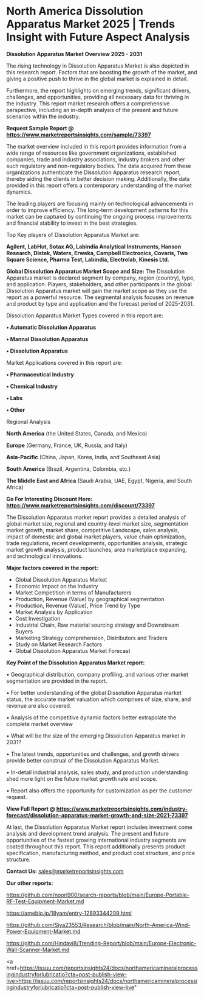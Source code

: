 # North America Dissolution Apparatus Market 2025 | Trends Insight with Future Aspect Analysis

<Strong> Dissolution Apparatus Market Overview 2025 - 2031</strong>

The rising technology in Dissolution Apparatus Market is also depicted in this research report. Factors that are boosting the growth of the market, and giving a positive push to thrive in the global market is explained in detail.

Furthermore, the report highlights on emerging trends, significant drivers, challenges, and opportunities, providing all necessary data for thriving in the industry. This report market research offers a comprehensive perspective, including an in-depth analysis of the present and future scenarios within the industry.

<strong>Request Sample Report @ <a href=https://www.marketreportsinsights.com/sample/73397>https://www.marketreportsinsights.com/sample/73397</a></strong>

The market overview included in this report provides information from a wide range of resources like government organizations, established companies, trade and industry associations, industry brokers and other such regulatory and non-regulatory bodies. The data acquired from these organizations authenticate the Dissolution Apparatus research report, thereby aiding the clients in better decision making. Additionally, the data provided in this report offers a contemporary understanding of the market dynamics.

The leading players are focusing mainly on technological advancements in order to improve efficiency. The long-term development patterns for this market can be captured by continuing the ongoing process improvements and financial stability to invest in the best strategies.

Top Key players of Dissolution Apparatus Market are:

<strong>Agilent, LabHut, Sotax AG, Labindia Analytical Instruments, Hanson Research, Distek, Waters, Erweka, Campbell Electronics, Covaris, Two Square Science, Pharma Test, Labindia, Electrolab, Kinesis Ltd.</strong>

<strong><b>Global Dissolution Apparatus Market Scope and Size:</b></strong>
The Dissolution Apparatus market is declared segment by company, region (country), type, and application. Players, stakeholders, and other participants in the global Dissolution Apparatus market will gain the market scope as they use the report as a powerful resource. The segmental analysis focuses on revenue and product by type and application and the forecast period of 2025-2031.

Dissolution Apparatus Market Types covered in this report are:

<strong>• Automatic Dissolution Apparatus

• Mannal Dissolution Apparatus

• Dissolution Apparatus</strong>

Market Applications covered in this report are:

<strong>• Pharmaceutical Industry

• Chemical Industry

• Labs

• Other</strong> 

Regional Analysis

<strong>North America</strong> (the United States, Canada, and Mexico)

<strong>Europe</strong> (Germany, France, UK, Russia, and Italy)

<strong>Asia-Pacific</strong> (China, Japan, Korea, India, and Southeast Asia)

<strong>South America</strong> (Brazil, Argentina, Colombia, etc.)

<strong>The Middle East and Africa</strong> (Saudi Arabia, UAE, Egypt, Nigeria, and South Africa)

<strong>Go For Interesting Discount Here: <a href=https://www.marketreportsinsights.com/discount/73397>https://www.marketreportsinsights.com/discount/73397</a></strong>

The Dissolution Apparatus market report provides a detailed analysis of global market size, regional and country-level market size, segmentation market growth, market share, competitive Landscape, sales analysis, impact of domestic and global market players, value chain optimization, trade regulations, recent developments, opportunities analysis, strategic market growth analysis, product launches, area marketplace expanding, and technological innovations.

<strong><b>Major factors covered in the report:</b></strong>
<ul>
  <li>Global Dissolution Apparatus Market </li>
  <li>Economic Impact on the Industry</li>
  <li>Market Competition in terms of Manufacturers</li>
  <li>Production, Revenue (Value) by geographical segmentation</li>
  <li>Production, Revenue (Value), Price Trend by Type</li>
  <li>Market Analysis by Application</li>
  <li>Cost Investigation</li>
  <li>Industrial Chain, Raw material sourcing strategy and Downstream Buyers</li>
  <li>Marketing Strategy comprehension, Distributors and Traders</li>
  <li>Study on Market Research Factors</li>
  <li>Global Dissolution Apparatus Market Forecast</li>
</ul>

<strong><b>Key Point of the Dissolution Apparatus Market report:</b></strong>

• Geographical distribution, company profiling, and various other market segmentation are provided in the report.

• For better understanding of the global Dissolution Apparatus market status, the accurate market valuation which comprises of size, share, and revenue are also covered.

• Analysis of the competitive dynamic factors better extrapolate the complete market overview

• What will be the size of the emerging Dissolution Apparatus market in 2031?

• The latest trends, opportunities and challenges, and growth drivers provide better construal of the Dissolution Apparatus Market.

• In-detail industrial analysis, sales study, and production understanding shed more light on the future market growth rate and scope.

• Report also offers the opportunity for customization as per the customer request.

<strong><b>View Full Report @ <a href=https://www.marketreportsinsights.com/industry-forecast/dissolution-apparatus-market-growth-and-size-2021-73397>https://www.marketreportsinsights.com/industry-forecast/dissolution-apparatus-market-growth-and-size-2021-73397</a></b></strong>


At last, the Dissolution Apparatus Market report includes investment come analysis and development trend analysis. The present and future opportunities of the fastest growing international industry segments are coated throughout this report. This report additionally presents product specification, manufacturing method, and product cost structure, and price structure.

<strong>Contact Us:</strong>
sales@marketreportsinsights.com

<strong>Our other reports:</strong>

<a href=https://github.com/noori900/search-reports/blob/main/Europe-Portable-RF-Test-Equipment-Market.md>https://github.com/noori900/search-reports/blob/main/Europe-Portable-RF-Test-Equipment-Market.md</a>

<a href=https://ameblo.jp/18yam/entry-12893344209.html>https://ameblo.jp/18yam/entry-12893344209.html</a>

<a href=https://github.com/Siya23553/Research/blob/main/North-America-Wind-Power-Equipment-Market.md>https://github.com/Siya23553/Research/blob/main/North-America-Wind-Power-Equipment-Market.md</a>

<a href=https://github.com/Hindavi8/Trending-Report/blob/main/Europe-Electronic-Wall-Scanner-Market.md>https://github.com/Hindavi8/Trending-Report/blob/main/Europe-Electronic-Wall-Scanner-Market.md</a>

<a href=https://issuu.com/reportsinsights24/docs/northamericamineralprocessingindustryforlubricatio?cta=post-publish-view-live>https://issuu.com/reportsinsights24/docs/northamericamineralprocessingindustryforlubricatio?cta=post-publish-view-live</a>"
